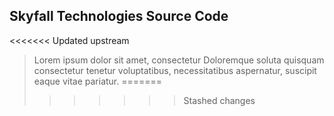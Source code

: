 ## Skyfall Technologies Source Code
<<<<<<< Updated upstream
> Lorem ipsum dolor sit amet, consectetur  Doloremque soluta quisquam consectetur tenetur voluptatibus, necessitatibus aspernatur, suscipit eaque vitae pariatur.
=======
> 
>>>>>>> Stashed changes

